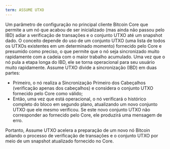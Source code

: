 ```yaml
---
term: ASSUME UTXO
---
```


Um parâmetro de configuração no principal cliente Bitcoin Core que permite a um nó que acabou de ser inicializado (mas ainda não passou pelo IBD) adiar a verificação de transações e o conjunto UTXO até um snapshot dado. O conceito depende do uso de um conjunto UTXO (uma lista de todos os UTXOs existentes em um determinado momento) fornecido pelo Core e presumido como preciso, o que permite que o nó seja sincronizado muito rapidamente com a cadeia com o maior trabalho acumulado. Uma vez que o nó pula a etapa longa do IBD, ele se torna operacional para seu usuário muito rapidamente. Assume UTXO divide a sincronização (IBD) em duas partes:
* Primeiro, o nó realiza a Sincronização Primeiro dos Cabeçalhos (verificação apenas dos cabeçalhos) e considera o conjunto UTXO fornecido pelo Core como válido;
* Então, uma vez que está operacional, o nó verificará o histórico completo do bloco em segundo plano, atualizando um novo conjunto UTXO que ele mesmo verificou. Se este novo conjunto UTXO não corresponder ao fornecido pelo Core, ele produzirá uma mensagem de erro.

Portanto, Assume UTXO acelera a preparação de um novo nó Bitcoin adiando o processo de verificação de transações e o conjunto UTXO por meio de um snapshot atualizado fornecido no Core.